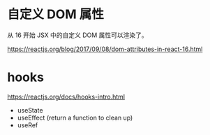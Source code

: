 # 自定义 DOM 属性

从 16 开始 JSX 中的自定义 DOM 属性可以渲染了。

<https://reactjs.org/blog/2017/09/08/dom-attributes-in-react-16.html>

# hooks

<https://reactjs.org/docs/hooks-intro.html>

-   useState
-   useEffect (return a function to clean up)
-   useRef
